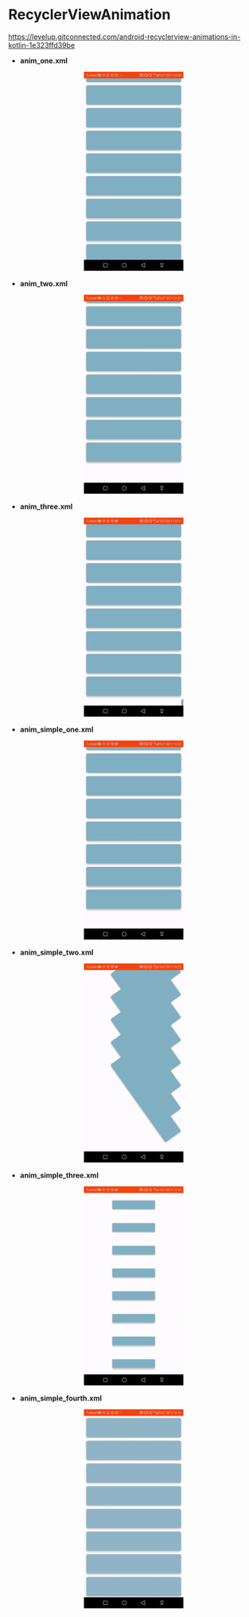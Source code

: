 # RecyclerViewAnimation
 https://levelup.gitconnected.com/android-recyclerview-animations-in-kotlin-1e323ffd39be

- **anim_one.xml**

<p align="center">
  <img src="https://github.com/gzeinnumer/RecyclerViewAnimation/blob/master/preview/example1.gif" width="200"/>
</p>

- **anim_two.xml**

<p align="center">
  <img src="https://github.com/gzeinnumer/RecyclerViewAnimation/blob/master/preview/example2.gif" width="200"/>
</p>

- **anim_three.xml**

<p align="center">
  <img src="https://github.com/gzeinnumer/RecyclerViewAnimation/blob/master/preview/example3.gif" width="200"/>
</p>

- **anim_simple_one.xml**

<p align="center">
  <img src="https://github.com/gzeinnumer/RecyclerViewAnimation/blob/master/preview/example4.gif" width="200"/>
</p>

- **anim_simple_two.xml**

<p align="center">
  <img src="https://github.com/gzeinnumer/RecyclerViewAnimation/blob/master/preview/example5.gif" width="200"/>
</p>

- **anim_simple_three.xml**

<p align="center">
  <img src="https://github.com/gzeinnumer/RecyclerViewAnimation/blob/master/preview/example6.gif" width="200"/>
</p>

- **anim_simple_fourth.xml**

<p align="center">
  <img src="https://github.com/gzeinnumer/RecyclerViewAnimation/blob/master/preview/example7.gif" width="200"/>
</p>